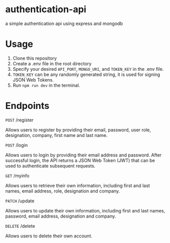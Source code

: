 # authentication-api
a simple authentication api using express and mongodb

# Usage
1. Clone this repository
2. Create a .env file in the root directory
3. Specify your desired `API_PORT`, `MONGO_URI`, and `TOKEN_KEY` in the .env file.
4. `TOKEN_KEY` can be any randomly generated string, it is used for signing JSON Web Tokens.
5. Run `npm run dev` in the terminal.

# Endpoints
`POST` /register

Allows users to register by providing their email, password, user role, designation, company, first name and last name. 

`POST` /login

Allows users to login by providing their email address and password. After successful login, the API returns a JSON Web Token (JWT) that can be used to authenticate subsequent requests. 

`GET` /myinfo

Allows users to retrieve their own information, including first and last names, email address, role, designation and company.

`PATCH` /update

Allows users to update their own information, including first and last names, password, email address, designation and company.

`DELETE` /delete

Allows users to delete their own account.
